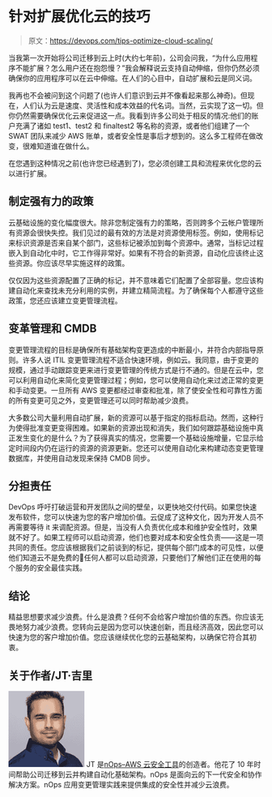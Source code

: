# 针对扩展优化云的技巧

> 原文：<https://devops.com/tips-optimize-cloud-scaling/>

当我第一次开始将公司迁移到云上时(大约七年前)，公司会问我，“为什么应用程序不能扩展？怎么用户还在抱怨慢？”我会解释说云支持自动伸缩，但你仍然必须确保你的应用程序可以在云中伸缩。在人们的心目中，自动扩展和云是同义词。

我再也不会被问到这个问题了(也许人们意识到云并不像看起来那么神奇)。但现在，人们认为云是速度、灵活性和成本效益的代名词。当然，云实现了这一切。但你仍然需要确保优化云来促进这一点。我看到许多公司处于相反的情况:他们的账户充满了诸如 test1、test2 和 finaltest2 等名称的资源，或者他们组建了一个 SWAT 团队来减少 AWS 账单，或者安全性是事后才想到的。这么多工程师在做改变，很难知道谁在做什么。

在您遇到这种情况之前(也许您已经遇到了)，您必须创建工具和流程来优化您的云以进行扩展。

## 制定强有力的政策

云基础设施的变化幅度很大。除非您制定强有力的策略，否则跨多个云帐户管理所有资源会很快失控。我们见过的最有效的方法是对资源使用标签。例如，使用标记来标识资源是否来自某个部门，这些标记被添加到每个资源中。通常，当标记过程嵌入到自动化中时，它工作得非常好。如果有不符合的新资源，自动化应该终止这些资源。你应该尽早实施这样的政策。

仅仅因为这些资源配置了正确的标记，并不意味着它们配置了全部容量。您应该构建自动化来查找未充分利用的实例，并建立精简流程。为了确保每个人都遵守这些政策，您还应该建立变更管理流程。

## 变革管理和 CMDB

变更管理流程的目标是确保所有基础架构变更造成的中断最小，并符合内部指导原则。许多人说 ITIL 变更管理流程不适合快速环境，例如云。我同意，由于变更的规模，通过手动跟踪变更来进行变更管理的传统方式是行不通的。但是在云中，您可以利用自动化来简化变更管理过程；例如，您可以使用自动化来过滤正常的变更和手动变更。一旦所有 AWS 变更都经过审查和批准，除了使安全性和可靠性方面的所有变更可见之外，变更管理还可以同时帮助减少浪费。

大多数公司大量利用自动扩展，新的资源可以基于指定的指标启动。然而，这种行为使得批准变更变得困难。如果新的资源出现和消失，我们如何跟踪基础设施中真正发生变化的是什么？为了获得真实的情况，您需要一个基础设施增量，它显示给定时间段内仍在运行的资源的资源更新。您还可以使用自动化来构建动态变更管理数据库，并使用自动发现来保持 CMDB 同步。

## 分担责任

DevOps 呼吁打破运营和开发团队之间的壁垒，以更快地交付代码。如果您快速发布软件，您可以快速为您的客户增加价值。云促成了这种文化，因为开发人员不再需要等待 it 来调配资源。但是，当没有人负责优化成本和维护安全性时，效果就不好了。如果工程师可以启动资源，他们也要对成本和安全性负责——这是一项共同的责任。您应该根据我们之前谈到的标记，提供每个部门成本的可见性，以便他们知道云不是免费的🙂任何人都可以启动资源，只要他们了解他们正在使用的每个服务的安全最佳实践。

## 结论

精益思想要求减少浪费。什么是浪费？任何不会给客户增加价值的东西。你应该无畏地努力减少浪费。您转向云是因为您可以快速创新，而且经济高效，因此您可以快速为您的客户增加价值。您应该继续优化您的云基础架构，以确保它符合其初衷。

## 关于作者/JT·吉里

![](img/49cc980dccce25737a68329a25e540a1.png) JT 是[nOps–AWS 云安全工具](https://www.nops.io/)的创造者。他花了 10 年时间帮助公司迁移到云并构建自动化基础架构。nOps 是面向云的下一代安全和协作解决方案。nOps 应用变更管理实践来提供集成的安全性并减少云浪费。